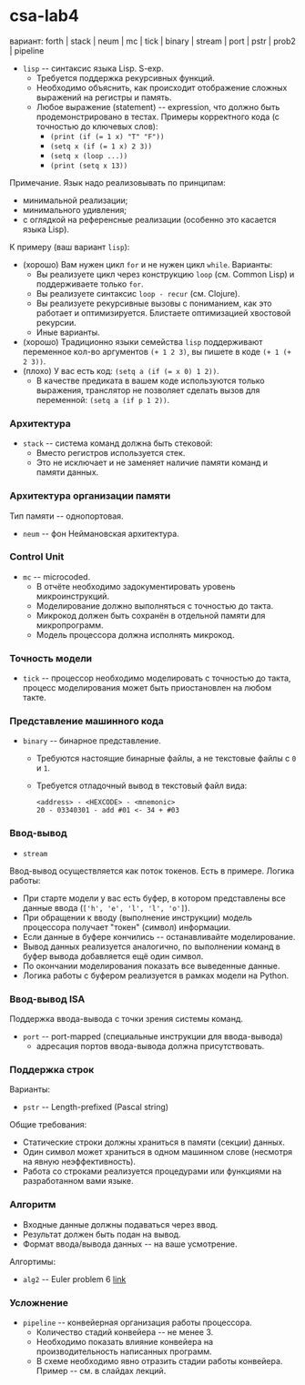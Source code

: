 # csa-lab4

вариант: forth | stack | neum | mc | tick | binary | stream | port | pstr | prob2 | pipeline

- `lisp` -- синтаксис языка Lisp. S-exp.
    - Требуется поддержка рекурсивных функций.
    - Необходимо объяснить, как происходит отображение сложных выражений на регистры и память.
    - Любое выражение (statement) -- expression, что должно быть продемонстрировано в тестах. Примеры корректного кода (с точностью до ключевых слов):
        - `(print (if (= 1 x) "T" "F"))`
        - `(setq x (if (= 1 x) 2 3))`
        - `(setq x (loop ...))`
        - `(print (setq x 13))`

Примечание. Язык надо реализовывать по принципам:

- минимальной реализации;
- минимального удивления;
- с оглядкой на референсные реализации (особенно это касается языка Lisp).

К примеру (ваш вариант `lisp`):

- (хорошо) Вам нужен цикл `for` и не нужен цикл `while`. Варианты:
    - Вы реализуете цикл через конструкцию `loop` (см. Common Lisp) и поддерживаете только `for`.
    - Вы реализуете синтаксис `loop - recur` (см. Clojure).
    - Вы реализуете рекурсивные вызовы с пониманием, как это работает и оптимизируется. Блистаете оптимизацией хвостовой рекурсии.
    - Иные варианты.
- (хорошо) Традиционно языки семейства `lisp` поддерживают переменное кол-во аргументов `(+ 1 2 3)`, вы пишете в коде `(+ 1 (+ 2 3))`.
- (плохо) У вас есть код: `(setq a (if (= x 0) 1 2))`.
    - В качестве предиката в вашем коде используются только выражения, транслятор не позволяет сделать вызов для переменной: `(setq a (if p 1 2))`.

### Архитектура

- `stack` -- система команд должна быть стековой:
    - Вместо регистров используется стек.
    - Это не исключает и не заменяет наличие памяти команд и памяти данных.

### Архитектура организации памяти

Тип памяти -- однопортовая.

- `neum` -- фон Неймановская архитектура.

### Control Unit

- `mc` -- microcoded.
    - В отчёте необходимо задокументировать уровень микроинструкций.
    - Моделирование должно выполняться с точностью до такта.
    - Микрокод должен быть сохранён в отдельной памяти для микропрограмм.
    - Модель процессора должна исполнять микрокод.

### Точность модели

- `tick` -- процессор необходимо моделировать с точностью до такта, процесс моделирования может быть приостановлен на любом такте.

### Представление машинного кода

- `binary` -- бинарное представление.
    - Требуются настоящие бинарные файлы, а не текстовые файлы с `0` и `1`.
    - Требуется отладочный вывод в текстовый файл вида:

        ```text
        <address> - <HEXCODE> - <mnemonic>
        20 - 03340301 - add #01 <- 34 + #03
        ```

### Ввод-вывод

- `stream`

Ввод-вывод осуществляется как поток токенов. Есть в примере. Логика работы:

- При старте модели у вас есть буфер, в котором представлены все данные ввода (`['h', 'e', 'l', 'l', 'o']`).
- При обращении к вводу (выполнение инструкции) модель процессора получает "токен" (символ) информации.
- Если данные в буфере кончились -- останавливайте моделирование.
- Вывод данных реализуется аналогично, по выполнении команд в буфер вывода добавляется ещё один символ.
- По окончании моделирования показать все выведенные данные.
- Логика работы с буфером реализуется в рамках модели на Python.

### Ввод-вывод ISA

Поддержка ввода-вывода с точки зрения системы команд.

- `port` -- port-mapped (специальные инструкции для ввода-вывода)
    - адресация портов ввода-вывода должна присутствовать.

### Поддержка строк

Варианты:

- `pstr` -- Length-prefixed (Pascal string)

Общие требования:

- Статические строки должны храниться в памяти (секции) данных.
- Один символ может храниться в одном машинном слове (несмотря на явную неэффективность).
- Работа со строками реализуется процедурами или функциями на разработанном вами языке.

### Алгоритм

- Входные данные должны подаваться через ввод.
- Результат должен быть подан на вывод.
- Формат ввода/вывода данных -- на ваше усмотрение.

Алгортимы:

- `alg2` -- Euler problem 6 [link](https://projecteuler.net/problem=6)

### Усложнение

- `pipeline` -- конвейерная организация работы процессора.
    - Количество стадий конвейера -- не менее 3.
    - Необходимо показать влияние конвейера на производительность написанных программ.
    - В схеме необходимо явно отразить стадии работы конвейера. Пример -- см. в слайдах лекций.
